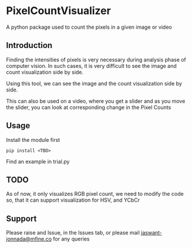 # PixelCountVisualizer

A python package used to count the pixels in a given image or video

## Introduction

Finding the intensities of pixels is very necessary during analysis phase of computer vision. In such cases, it is very difficult to see the image and count visualization side by side.

Using this tool, we can see the image and the count visualization side by side.

This can also be used on a video, where you get a slider and as you move the slider, you can look at corresponding change in the Pixel Counts

## Usage

Install the module first

    pip install <TBD>

Find an example in trial.py

## TODO

As of now, it only visualizes RGB pixel count, we need to modify the code so, that it can support visualization for HSV, and YCbCr

## Support

Please raise and Issue, in the Issues tab, or please mail jaswant-jonnada@mfine.co for any queries
